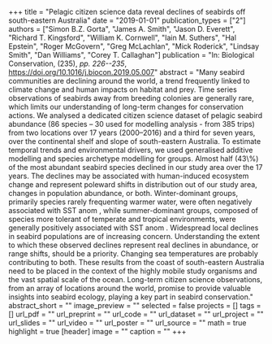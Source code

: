 +++
title = "Pelagic citizen science data reveal declines of seabirds off south-eastern Australia"
date = "2019-01-01"
publication_types = ["2"]
authors = ["Simon B.Z. Gorta", "James A. Smith", "Jason D. Everett", "Richard T. Kingsford", "William K. Cornwell", "Iain M. Suthers", "Hal Epstein", "Roger McGovern", "Greg McLachlan", "Mick Roderick", "Lindsay Smith", "Dan Williams", "Corey T. Callaghan"]
publication = "In: Biological Conservation, (235), _pp. 226--235_, https://doi.org/10.1016/j.biocon.2019.05.007"
abstract = "Many seabird communities are declining around the world, a trend frequently linked to climate change and human impacts on habitat and prey. Time series observations of seabirds away from breeding colonies are generally rare, which limits our understanding of long-term changes for conservation actions. We analysed a dedicated citizen science dataset of pelagic seabird abundance (86 species – 30 used for modelling analysis - from 385 trips) from two locations over 17 years (2000–2016) and a third for seven years, over the continental shelf and slope of south-eastern Australia. To estimate temporal trends and environmental drivers, we used generalised additive modelling and species archetype modelling for groups. Almost half (43\\%) of the most abundant seabird species declined in our study area over the 17 years. The declines may be associated with human-induced ecosystem change and represent poleward shifts in distribution out of our study area, changes in population abundance, or both. Winter-dominant groups, primarily species rarely frequenting warmer water, were often negatively associated with SST anom , while summer-dominant groups, composed of species more tolerant of temperate and tropical environments, were generally positively associated with SST anom . Widespread local declines in seabird populations are of increasing concern. Understanding the extent to which these observed declines represent real declines in abundance, or range shifts, should be a priority. Changing sea temperatures are probably contributing to both. These results from the coast of south-eastern Australia need to be placed in the context of the highly mobile study organisms and the vast spatial scale of the ocean. Long-term citizen science observations, from an array of locations around the world, promise to provide valuable insights into seabird ecology, playing a key part in seabird conservation."
abstract_short = ""
image_preview = ""
selected = false
projects = []
tags = []
url_pdf = ""
url_preprint = ""
url_code = ""
url_dataset = ""
url_project = ""
url_slides = ""
url_video = ""
url_poster = ""
url_source = ""
math = true
highlight = true
[header]
image = ""
caption = ""
+++
